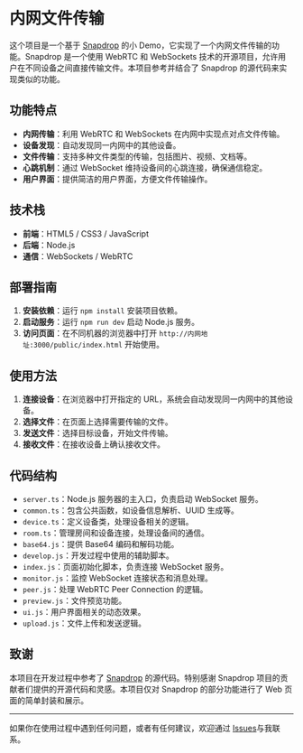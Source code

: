 # 内网文件传输

这个项目是一个基于 [Snapdrop](https://snapdrop.net) 的小 Demo，它实现了一个内网文件传输的功能。Snapdrop 是一个使用 WebRTC 和 WebSockets 技术的开源项目，允许用户在不同设备之间直接传输文件。本项目参考并结合了 Snapdrop 的源代码来实现类似的功能。

## 功能特点

- **内网传输**：利用 WebRTC 和 WebSockets 在内网中实现点对点文件传输。
- **设备发现**：自动发现同一内网中的其他设备。
- **文件传输**：支持多种文件类型的传输，包括图片、视频、文档等。
- **心跳机制**：通过 WebSocket 维持设备间的心跳连接，确保通信稳定。
- **用户界面**：提供简洁的用户界面，方便文件传输操作。

## 技术栈

- **前端**：HTML5 / CSS3 / JavaScript
- **后端**：Node.js
- **通信**：WebSockets / WebRTC

## 部署指南

1. **安装依赖**：运行 `npm install` 安装项目依赖。
2. **启动服务**：运行 `npm run dev` 启动 Node.js 服务。
3. **访问页面**：在不同机器的浏览器中打开 `http://内网地址:3000/public/index.html` 开始使用。

## 使用方法

1. **连接设备**：在浏览器中打开指定的 URL，系统会自动发现同一内网中的其他设备。
2. **选择文件**：在页面上选择需要传输的文件。
3. **发送文件**：选择目标设备，开始文件传输。
4. **接收文件**：在接收设备上确认接收文件。

## 代码结构

- `server.ts`：Node.js 服务器的主入口，负责启动 WebSocket 服务。
- `common.ts`：包含公共函数，如设备信息解析、UUID 生成等。
- `device.ts`：定义设备类，处理设备相关的逻辑。
- `room.ts`：管理房间和设备连接，处理设备间的通信。
- `base64.js`：提供 Base64 编码和解码功能。
- `develop.js`：开发过程中使用的辅助脚本。
- `index.js`：页面初始化脚本，负责连接 WebSocket 服务。
- `monitor.js`：监控 WebSocket 连接状态和消息处理。
- `peer.js`：处理 WebRTC Peer Connection 的逻辑。
- `preview.js`：文件预览功能。
- `ui.js`：用户界面相关的动态效果。
- `upload.js`：文件上传和发送逻辑。

## 致谢

本项目在开发过程中参考了 [Snapdrop](https://snapdrop.net) 的源代码。特别感谢 Snapdrop 项目的贡献者们提供的开源代码和灵感。本项目仅对 Snapdrop 的部分功能进行了 Web 页面的简单封装和展示。

---

如果你在使用过程中遇到任何问题，或者有任何建议，欢迎通过 [Issues](https://github.com/SevenMrs/net-transfer/issues)与我联系。
